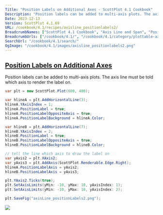 ```yaml
---
Title: "Position Labels on Additional Axes - ScottPlot 4.1 Cookbook"
Description: "Position labels can be added to multi-axis plots. The axis line must be told which axis to render the label on."
Date: 2023-12-13
Version: ScottPlot 4.1.69
URL: /cookbook/4.1/recipes/axisline_positionlabels2/
BreadcrumbNames: ["ScottPlot 4.1 Cookbook", "Axis Line and Span", "Position Labels on Additional Axes"]
BreadcrumbUrls: ["/cookbook/4.1/", "/cookbook/4.1/category/plottable-axis-line-and-span", "/cookbook/4.1/recipes/axisline_positionlabels2/"]
SearchUrl: "/cookbook/4.1/search/"
OgImage: "/cookbook/4.1/images/axisline_positionlabels2.png"
---
```


<h2><a id='position-labels-on-additional-axes' href='/cookbook/4.1/recipes/axisline_positionlabels2/'>Position Labels on Additional Axes</a></h2>

Position labels can be added to multi-axis plots. The axis line must be told which axis to render the label on.

```cs
var plt = new ScottPlot.Plot(600, 400);

var hlineA = plt.AddHorizontalLine(3);
hlineA.YAxisIndex = 1;
hlineA.PositionLabel = true;
hlineA.PositionLabelOppositeAxis = true;
hlineA.PositionLabelBackground = hlineA.Color;

var hlineB = plt.AddHorizontalLine(7);
hlineB.YAxisIndex = 2;
hlineB.PositionLabel = true;
hlineB.PositionLabelOppositeAxis = true;
hlineB.PositionLabelBackground = hlineB.Color;

// tell the line which axis to draw the label on
var yAxis2 = plt.XAxis2;
var yAxis3 = plt.AddAxis(ScottPlot.Renderable.Edge.Right);
hlineA.PositionLabelAxis = yAxis2;
hlineB.PositionLabelAxis = yAxis3;

plt.YAxis2.Ticks(true);
plt.SetAxisLimits(yMin: -10, yMax: 10, yAxisIndex: 1);
plt.SetAxisLimits(yMin: -10, yMax: 10, yAxisIndex: 2);

plt.SaveFig("axisLine_positionLabels2.png");
```

<img src='../../images/axisline_positionlabels2.png' class='d-block mx-auto my-5' />


